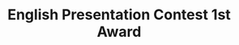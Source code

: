---
layout: post
year: 2011
inline: true
title: English Presentation Contest 1st Award
where: Korea Maritime and Ocean University
---